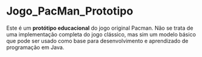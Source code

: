 # Jogo_PacMan_Prototipo
Este é um **protótipo educacional** do jogo original Pacman. Não se trata de uma implementação completa do jogo clássico, mas sim um modelo básico que pode ser  usado como base para desenvolvimento e aprendizado de programação em Java.
